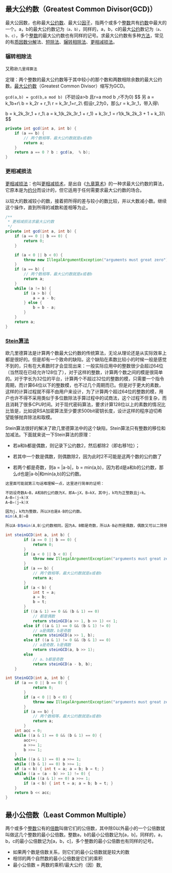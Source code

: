 ## 最大公约数（Greatest Common Divisor(GCD)）

最大公因数，也称最大[公约数](https://baike.baidu.com/item/公约数)、最大公[因子](https://baike.baidu.com/item/因子)，指两个或多个[整数](https://baike.baidu.com/item/整数/1293937)共有[约数](https://baike.baidu.com/item/约数/8417882)中最大的一个。a，b的最大公约数记为`（a，b）`，同样的，a，b，c的最大[公约](https://baike.baidu.com/item/公约)数记为`（a，b，c）`，多个[整数](https://baike.baidu.com/item/整数/1293937)的最大公约数也有同样的记号。求最大公约数有多种[方法](https://baike.baidu.com/item/方法/2444)，常见的有[质因数分解](https://baike.baidu.com/item/质因数分解)法、[短除法](https://baike.baidu.com/item/短除法/3640958)、[辗转相除法](https://baike.baidu.com/item/辗转相除法/4625352)、[更相减损法](https://baike.baidu.com/item/更相减损法/10277459)。

### 辗转相除法

又称`欧几里得算法`

定理：两个整数的最大公约数等于其中较小的那个数和两数相除余数的最大公约数。[最大公约数](https://baike.baidu.com/item/最大公约数)（Greatest Common Divisor）缩写为GCD。

`gcd(a,b) = gcd(b,a mod b) `(不妨设a>b 且r=a mod b ,r不为0)
$$
另 a = k_1b+r\\
b = k_2r + r_1\\
r = k_3r_1+r_2\\
假设r_2为0，那么r = k_3r_1，带入得\\

b = k_2k_3r_1 + r_1\\
a = k_1(k_2k_3r_1 + r_1) + k_3r_1 =  r1(k_1k_2k_3 + 1 + k_3)\\
$$

```java
private int gcd(int a, int b) {
    if (a == b) {
        // 两个数相等，最大公约数就是a或者b
        return a;
    }
    return a == 0 ? b : gcd(a,  % b);
}
```



### 更相减损法

[更相减损法](https://baike.baidu.com/item/更相减损法)：也叫[更相减损术](https://baike.baidu.com/item/更相减损术)，是出自《[九章算术](https://baike.baidu.com/item/九章算术)》的一种求最大公约数的算法，它原本是为[约分](https://baike.baidu.com/item/约分)而设计的，但它适用于任何需要求最大公约数的场合。

以较大的数减较小的数，接着把所得的差与较小的数比较，并以大数减小数。继续这个操作，直到所得的减数和差相等为止。

```java
/**
 * 更相减损法求最大公约数
 */
private int gcd(int a, int b) {
    if (a == 0 || b == 0) {
        return 0;
    }

    if (a < 0 || b < 0) {
        throw new IllegalArgumentException("arguments must great zero");
    }
    if (a == b) {
        // 两个数相等，最大公约数就是a或者b
        return a;
    }
    while (a != b) {
        if (a > b) {
            a = a - b;
        } else {
            b = b - a;
        }
    }
    return a;
}
```

### [Stein算法](https://en.wikipedia.org/wiki/Binary_GCD_algorithm)

欧几里德算法是计算两个数最大公约数的传统算法，无论从理论还是从实际效率上都是很好的。但是却有一个致命的缺陷，这个缺陷在素数比较小的时候一般是感觉不到的，只有在大素数时才会显现出来：一般实际应用中的整数很少会超过64位（当然现在已经允许128位了），对于这样的整数，计算两个数之间的模是很简单的。对于字长为32位的平台，计算两个不超过32位的整数的模，只需要一个指令周期，而计算64位以下的整数模，也不过几个周期而已。但是对于更大的素数，这样的计算过程就不得不由用户来设计，为了计算两个超过64位的整数的模，用户也许不得不采用类似于多位数除法手算过程中的试商法，这个过程不但复杂，而且消耗了很多CPU时间。对于现代密码算法，要求计算128位以上的素数的情况比比皆是，比如说RSA加密算法至少要求500bit密钥长度，设计这样的程序迫切希望能够抛弃除法和取模。



Stein算法很好的解决了欧几里德算法中的这个缺陷，Stein算法只有整数的移位和加减法。下面就来说一下Stein算法的原理：

- 若a和b都是偶数，则记录下公约数2，然后都除2（即右移1位）；

- 若其中一个数是偶数，则偶数除2，因为此时2不可能是这两个数的公约数了
- 若两个都是奇数，则a = |a-b|，b = min(a,b)，因为若d是a和b的公约数，那么d也是|a-b|和min(a,b)的公约数。

```java
这里面可能就第三句话难理解一点，这里进行简单的证明：

不妨设奇数A>B，A和B的公约数为X，即A=jX，B=kX，其中j，k均为正整数且j>k。
A−B=(j−k)X
A−B=(j−k)X

因为j，k均为整数，所以X也是A-B的公约数。
min(A,B)=B

所以A-B与min(A,B)公约数相同，因为A，B都是奇数，所以A-B必然是偶数，偶数又可以二除移位了。
```



```java
int steinGCD(int a, int b) {
        if (a == 0 || b == 0) {
            return 0;
        }
        if (a < 0 || b < 0) {
            throw new IllegalArgumentException("arguments must great zero");
        }
        if (a == b) {
            // 两个数相等，最大公约数就是a或者b
            return a;
        }
        if (a < b) {
            int t = a;
            a = b;
            b = t;
        }
        if ((a & 1) == 0 && (b & 1) == 0)
            // 都是偶数
            return steinGCD(a >> 1, b >> 1) << 1;
        else if ((a & 1) == 0 && (b & 1) != 0)
            // a是偶数，b是奇数
            return steinGCD(a >> 1, b);
        else if ((a & 1) != 0 && (b & 1) == 0)
            // a是奇数，b是偶数
            return steinGCD(a, b >> 1);
        else
            // a、b都是奇数
            return steinGCD(a - b, b);
    }
```

```java
int SteinGCD(int a, int b) {
 	if (a == 0 || b == 0) {
            return 0;
        }
        if (a < 0 || b < 0) {
            throw new IllegalArgumentException("arguments must great zero");
        }
        if (a == b) {
            // 两个数相等，最大公约数就是a或者b
            return a;
        }
    int acc = 0;
    while ((a & 1) == 0 && (b & 1) == 0) {
        acc++;
        a >>= 1;
        b >>= 1;
    }
    while ((a & 1) == 0) a >>= 1;
    while ((b & 1) == 0) b >>= 1;
    if (a < b) { int t = a; a = b; b = t; }
    while ((a = (a - b) >> 1) != 0) {
        while ((a & 1) == 0) a >>= 1;
        if (a < b) { int t = a; a = b; b = t; }
    }
    return b << acc;
}
```



## 最小公倍数（Least Common Multiple）

两个或多个[整数](https://baike.baidu.com/item/整数/1293937)公有的[倍数](https://baike.baidu.com/item/倍数/7827981)叫做它们的公倍数，其中除0以外最小的一个公倍数就叫做这几个整数的最小公倍数。整数a，b的最小公倍数记为[a，b]，同样的，a，b，c的最小公倍数记为[a，b，c]，多个整数的最小公倍数也有同样的记号。

- 如果两个数是倍数关系，则它们的最小公倍数就是较大的数
- 相邻的两个自然数的最小公倍数是它们的乘积
- 最小公倍数 = 两数的乘积/最大公约（因）数,



